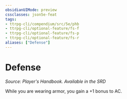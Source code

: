 ```yaml
---
obsidianUIMode: preview
cssclasses: json5e-feat
tags:
- ttrpg-cli/compendium/src/5e/phb
- ttrpg-cli/optional-feature/fs-f
- ttrpg-cli/optional-feature/fs-p
- ttrpg-cli/optional-feature/fs-r
aliases: ["Defense"]
---
```

# Defense
*Source: Player's Handbook. Available in the <span title='Systems Reference Document (5.1)'>SRD</span>*  

While you are wearing armor, you gain a +1 bonus to AC.